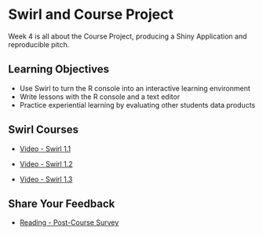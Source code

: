 # Swirl and Course Project

Week 4 is all about the Course Project, producing a Shiny Application and reproducible pitch.

## Learning Objectives

- Use Swirl to turn the R console into an interactive learning environment
- Write lessons with the R console and a text editor
- Practice experiential learning by evaluating other students data products

## Swirl Courses

- [Video - Swirl 1.1](https://www.coursera.org/learn/data-products/lecture/KtWCH/swirl-1-1)

- [Video - Swirl 1.2](https://www.coursera.org/learn/data-products/lecture/3GXlB/swirl-1-2)

- [Video - Swirl 1.3](https://www.coursera.org/learn/data-products/lecture/OQ79C/swirl-1-3)

## Share Your Feedback

- [Reading - Post-Course Survey](https://www.coursera.org/learn/data-products/supplement/mECdc/post-course-survey)
